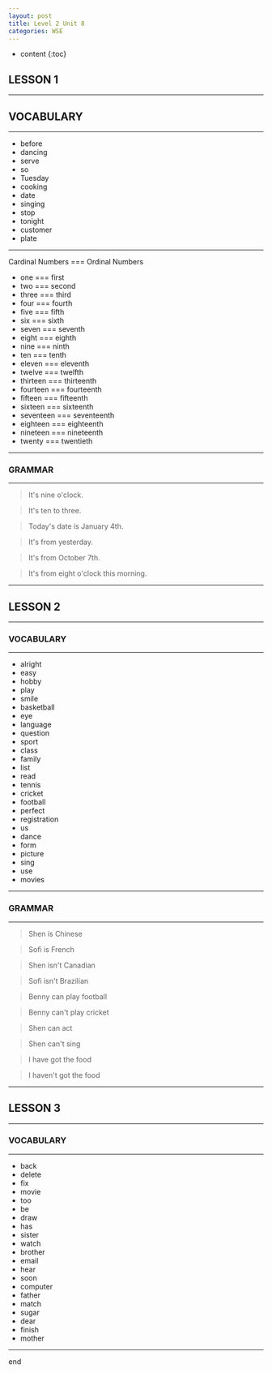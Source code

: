 ```yaml
---
layout: post
title: Level 2 Unit 8
categories: WSE
---
```


* content
{:toc}

## LESSON 1

------------------------

## VOCABULARY

--------------------------

* before
* dancing
* serve
* so
* Tuesday
* cooking
* date
* singing
* stop
* tonight
* customer
* plate

--------------------------

Cardinal Numbers === Ordinal Numbers

* one === first
* two === second
* three === third
* four === fourth
* five === fifth
* six === sixth
* seven === seventh
* eight === eighth
* nine === ninth
* ten === tenth
* eleven === eleventh
* twelve === twelfth
* thirteen === thirteenth
* fourteen === fourteenth
* fifteen === fifteenth
* sixteen === sixteenth
* seventeen === seventeenth
* eighteen === eighteenth
* nineteen === nineteenth
* twenty === twentieth

----------------------------------

### GRAMMAR

----------------------

> It\'s nine o\'clock.

> It\'s ten to three.

> Today\'s date is January 4th.

> It\'s from yesterday.

> It\'s from October 7th.

> It\'s from eight o\'clock this morning.

---------------------------------------------

## LESSON 2

----------------------------------------

### VOCABULARY

----------------------------------

* alright
* easy
* hobby
* play
* smile
* basketball
* eye
* language
* question
* sport
* class
* family
* list
* read
* tennis
* cricket
* football
* perfect
* registration
* us
* dance
* form
* picture
* sing
* use
* movies

------------------------------------------

### GRAMMAR

------------------------------------

> Shen is Chinese

> Sofi is French

> Shen isn\'t Canadian

> Sofi isn\'t Brazilian

> Benny can play football

> Benny can\'t play cricket

> Shen can act

> Shen can\'t sing

> I have got the food

> I haven\'t got the food

---------------------------------

## LESSON 3

--------------------------------

### VOCABULARY

-------------------------------

* back
* delete
* fix
* movie
* too
* be
* draw
* has
* sister
* watch
* brother
* email
* hear
* soon
* computer
* father
* match
* sugar
* dear
* finish
* mother

----------------------------------

end
